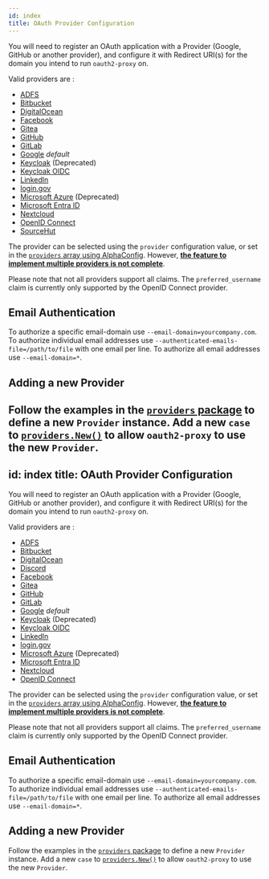 ```yaml
---
id: index
title: OAuth Provider Configuration
---
```


You will need to register an OAuth application with a Provider (Google, GitHub or another provider), and configure it 
with Redirect URI(s) for the domain you intend to run `oauth2-proxy` on.

Valid providers are :

- [ADFS](adfs.md)
- [Bitbucket](bitbucket.md)
- [DigitalOcean](digitalocean.md)
- [Facebook](facebook.md)
- [Gitea](gitea.md)
- [GitHub](github.md)
- [GitLab](gitlab.md)
- [Google](google.md) _default_
- [Keycloak](keycloak.md) (Deprecated)
- [Keycloak OIDC](keycloak_oidc.md)
- [LinkedIn](linkedin.md)
- [login.gov](login_gov.md)
- [Microsoft Azure](ms_azure_ad.md) (Deprecated)
- [Microsoft Entra ID](ms_entra_id.md)
- [Nextcloud](nextcloud.md)
- [OpenID Connect](openid_connect.md)
- [SourceHut](sourcehut.md)

The provider can be selected using the `provider` configuration value, or set in the [`providers` array using AlphaConfig](https://oauth2-proxy.github.io/oauth2-proxy/configuration/alpha-config#providers). However, [**the feature to implement multiple providers is not complete**](https://github.com/oauth2-proxy/oauth2-proxy/issues/926).

Please note that not all providers support all claims. The `preferred_username` claim is currently only supported by the 
OpenID Connect provider.

## Email Authentication

To authorize a specific email-domain use `--email-domain=yourcompany.com`. To authorize individual email addresses use 
`--authenticated-emails-file=/path/to/file` with one email per line. To authorize all email addresses use `--email-domain=*`.

## Adding a new Provider

Follow the examples in the [`providers` package](https://github.com/oauth2-proxy/oauth2-proxy/blob/master/providers/) to define a new
`Provider` instance. Add a new `case` to
[`providers.New()`](https://github.com/oauth2-proxy/oauth2-proxy/blob/master/providers/providers.go) to allow `oauth2-proxy` to use the
new `Provider`.
---
id: index
title: OAuth Provider Configuration
---

You will need to register an OAuth application with a Provider (Google, GitHub or another provider), and configure it 
with Redirect URI(s) for the domain you intend to run `oauth2-proxy` on.

Valid providers are :

- [ADFS](adfs.md)
- [Bitbucket](bitbucket.md)
- [DigitalOcean](digitalocean.md)
- [Discord](discord.md)
- [Facebook](facebook.md)
- [Gitea](gitea.md)
- [GitHub](github.md)
- [GitLab](gitlab.md)
- [Google](google.md) _default_
- [Keycloak](keycloak.md) (Deprecated)
- [Keycloak OIDC](keycloak_oidc.md)
- [LinkedIn](linkedin.md)
- [login.gov](login_gov.md)
- [Microsoft Azure](ms_azure_ad.md) (Deprecated)
- [Microsoft Entra ID](ms_entra_id.md)
- [Nextcloud](nextcloud.md)
- [OpenID Connect](openid_connect.md)

The provider can be selected using the `provider` configuration value, or set in the [`providers` array using AlphaConfig](https://oauth2-proxy.github.io/oauth2-proxy/configuration/alpha-config#providers). However, [**the feature to implement multiple providers is not complete**](https://github.com/oauth2-proxy/oauth2-proxy/issues/926).

Please note that not all providers support all claims. The `preferred_username` claim is currently only supported by the 
OpenID Connect provider.

## Email Authentication

To authorize a specific email-domain use `--email-domain=yourcompany.com`. To authorize individual email addresses use 
`--authenticated-emails-file=/path/to/file` with one email per line. To authorize all email addresses use `--email-domain=*`.

## Adding a new Provider

Follow the examples in the [`providers` package](https://github.com/oauth2-proxy/oauth2-proxy/blob/master/providers/) to define a new
`Provider` instance. Add a new `case` to
[`providers.New()`](https://github.com/oauth2-proxy/oauth2-proxy/blob/master/providers/providers.go) to allow `oauth2-proxy` to use the
new `Provider`.

